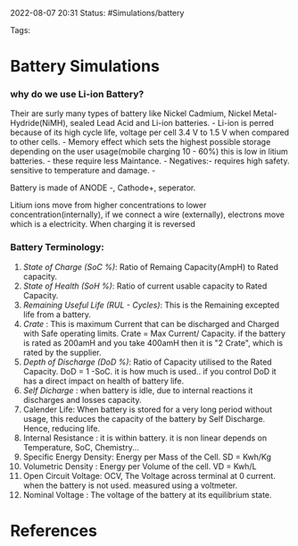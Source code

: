 2022-08-07 20:31
Status: #Simulations/battery

Tags:


# Battery Simulations
### why  do we use Li-ion Battery?
Their are surly many types of battery like Nickel Cadmium, Nickel Metal- Hydride(NiMH), sealed Lead Acid and Li-ion batteries.
	- Li-ion is perred because of its high cycle life, voltage per cell 3.4 V to 1.5 V when compared to other cells.
	- Memory effect which sets the highest possible storage depending on the user usage(mobile charging 10 - 60%) this is low in litium batteries. 
	- these require less Maintance.
	- Negatives:- requires high safety. sensitive to temperature and damage.
	- 


Battery is made of ANODE -, Cathode+, seperator.

Litium ions move from higher concentrations to lower concentration(internally), if we connect a wire (externally), electrons move which is a electricity. When charging it is reversed

### Battery Terminology:
1. *State of Charge (SoC %)*: Ratio of Remaing Capacity(AmpH) to Rated capacity.
2. *State of Health (SoH %)*: Ratio of current usable capacity to Rated Capacity. 
3. *Remaining Useful Life (RUL - Cycles)*: This is the Remaining excepted life from a battery.
4. *Crate* : This is maximum Current that can be discharged and  Charged with Safe operating limits. Crate = Max Current/ Capacity. if the battery is rated as 200amH and you take 400amH then it is "2 Crate", which is rated by the supplier.
5. *Depth of Discharge (DoD %)*: Ratio of Capacity utilised to the Rated Capacity. DoD = 1 -SoC. it is how much is used.. if you control DoD it has a direct impact on health of battery life.
6. *Self Dicharge* : when battery is idle, due to internal reactions it discharges and losses capacity. 
7. Calender Life: When battery is stored for a very long period without usage, this reduces the capacity of the battery by Self Discharge. Hence, reducing life.
8. Internal Resistance : it is within battery. it is non linear depends on Temperature, SoC, Chemistry... 
9. Specific Energy Density: Energy per Mass of the Cell. SD = Kwh/Kg
10. Volumetric Density : Energy per Volume of the cell. VD = Kwh/L
11. Open Circuit Voltage: OCV, The Voltage across terminal at 0 current. when the battery is not used. measured using a voltmeter.
12. Nominal Voltage : The voltage of the battery at its equilibrium state. 




# References
